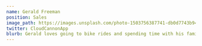 ```yaml
---
name: Gerald Freeman
position: Sales
image_path: https://images.unsplash.com/photo-1503756387741-db0d7743b94c?ixlib=rb-1.2.1&q=80&fm=jpg&crop=entropy&cs=tinysrgb&w=602&h=602&fit=crop&ixid=eyJhcHBfaWQiOjF9
twitter: CloudCannonApp
blurb: Gerald loves going to bike rides and spending time with his family.
---
```


